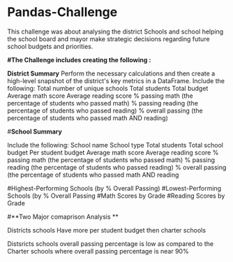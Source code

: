 # Pandas-Challenge
This challenge was about analysing the district Schools and school helping the school board and mayor make strategic decisions regarding future school budgets and priorities.

**#The Challenge includes creating the following :**

**District Summary**
Perform the necessary calculations and then create a high-level snapshot of the district's key metrics in a DataFrame.
Include the following:
Total number of unique schools
Total students
Total budget
Average math score
Average reading score
% passing math (the percentage of students who passed math)
% passing reading (the percentage of students who passed reading)
% overall passing (the percentage of students who passed math AND reading)


#**School Summary**

Include the following:
School name
School type
Total students
Total school budget
Per student budget
Average math score
Average reading score
% passing math (the percentage of students who passed math)
% passing reading (the percentage of students who passed reading)
% overall passing (the percentage of students who passed math AND reading

#Highest-Performing Schools (by % Overall Passing)
#Lowest-Performing Schools (by % Overall Passing
#Math Scores by Grade
#Reading Scores by Grade

#**Two Major comaprison Analysis **

Districts schools Have more per student budget then charter schools

Distsricts schools overall passing percentage is low as compared to the Charter schools where overall passing percentage is near 90%
